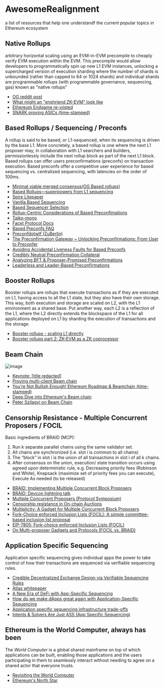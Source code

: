 # AwesomeRealignment
a list of resources that help one understandf the current popular topics in Ethereum ecosystem

## Native Rollups

arbitrary horizontal scaling using an EVM-in-EVM precompile to cheaply verify EVM execution within the EVM. This precompile would allow developers to programmatically spin up new L1 EVM instances, unlocking a supercharged version of execution sharding where the number of shards is unbounded (rather than capped to 64 or 1024 shards) and individual shards are programmable rollups (with programmable governance, sequencing, gas) known as "native rollups"

- [OG reddit post](https://www.reddit.com/r/ethereum/comments/1f81ntr/ama_we_are_ef_research_pt_12_05_september_2024/)
- [What might an "enshriend ZK-EVM" look like](https://notes.ethereum.org/@vbuterin/enshrined_zk_evm)
- [Ethereum Endgame re-viisted](https://research.anoma.net/t/ethereum-endgame-revisited/810#p-3268-state-transition-function-3)
- [SNARK proving ASICs (time-stamped)](https://youtu.be/URCH2d1cdyg?feature=shared&t=371)

## Based Rollups / Sequencing / Preconfs

A rollup is said to be based, or L1-sequenced, when its sequencing is driven by the base L1. More concretely, a based rollup is one where the next L1 proposer may, in collaboration with L1 searchers and builders, permissionlessly include the next rollup block as part of the next L1 block. Based rollups can offer users preconfirmations (preconfs) on transaction execution. Based preconfs offer a competitive user experience for based sequencing vs. centralized sequencing, with latencies on the order of 100ms.

- [Minimal viable merged consensus(OG Based rollups)](https://ethresear.ch/t/minimal-viable-merged-consensus/5617?u=0xapriori)
- [Based Rollups—superpowers from L1 sequencing](https://ethresear.ch/t/based-rollups-superpowers-from-l1-sequencing/15016)
- [Spire Litepaper](https://static1.squarespace.com/static/63d9d0eeb883fa4084c0e70d/t/66e22cc722499d7d97411495/1726098634802/The+Based+Stack+by+Spire+Labs+-+Litepaper.pdf)
- [Vanilla Based Sequencing](https://ethresear.ch/t/vanilla-based-sequencing/19379)
- [Based Sequencer Selection](https://ethresear.ch/t/based-sequencer-selection/19747)
- [Rollup-Centric Considerations of Based Preconfimations](https://ethresear.ch/t/rollup-centric-considerations-of-based-preconfimations/20160)
- [Taiko-mono](https://github.com/taikoxyz/taiko-mono)
- [Facet Protocol Docs](https://docs.facet.org/)
- [Based Preconfs FAQ](https://hackmd.io/@samlaf/based-preconfs-faq)
- [Preconfdotwtf (ZuBerlin)](https://preconf.wtf/)
- [The Preconfirmation Gateway ~ Unlocking Preconfirmations: From User to Preconfer](https://ethresear.ch/t/the-preconfirmation-gateway-unlocking-preconfirmations-from-user-to-preconfer/18812)
- [Avoiding Accidental Liveness Faults for Based Preconfs](https://ethresear.ch/t/avoiding-accidental-liveness-faults-for-based-preconfs/19888)
- [Credibly Neutral Preconfirmation Collateral](https://ethresear.ch/t/credibly-neutral-preconfirmation-collateral-the-preconfirmation-registry/19634)
- [Analyzing BFT & Proposer-Promised Preconfirmations](https://hackmd.io/@EspressoSystems/bft-and-proposer-promised-preconfirmations)
- [Leaderless and Leader-Based Preconfirmations](https://ethresear.ch/t/leaderless-and-leader-based-preconfirmations/19971)

## Booster Rollups

Booster rollups are rollups that execute transactions as if they are executed on L1, having access to all the L1 state, but they also have their own storage. This way, both execution and storage are scaled on L2, with the L1 environment as a shared base. Put another way, each L2 is a reflection of the L1, where the L2 directly extends the blockspace of the L1 for all applications deployed on L1 by sharding the execution of transactions and the storage.

- [Booster rollups - scaling L1 directly](https://ethresear.ch/t/booster-rollups-scaling-l1-directly/17125)
- [Booster rollups part 2: ZK-EVM as a ZK coprocessor](https://ethresear.ch/t/booster-rollups-part-2-zk-evm-as-a-zk-coprocessor/17279)


## Beam Chain

![image](https://github.com/user-attachments/assets/580d73fb-69e0-4d39-8331-f4e16ece2dbf)

- [Keynote: [title redacted]](https://app.devcon.org/schedule/8GH8TR)
- [Proving multi-client Beam chain](https://ethresear.ch/t/proving-multi-client-beam-chain/21027)
- [You’re Not Bullish Enough! Ethereum Roadmap & Beamchain (time-stamped)](https://www.youtube.com/watch?v=8mJDt8TGebc)
- [Deep Dive into Ethereum's Beam chain](https://www.youtube.com/watch?v=88FDeg5JaUk&pp=ygUgYmFua2xlc3MganVzdGluIGRyYWtlIGJlYW0gY2hhaW4%3D)
- [Peter Szilagyi on Beam Chain](https://x.com/peter_szilagyi/status/1856353006729736456?s=46&t=bVZ6b-mdBr3JpXAez04mAg)

## Censorship Resistance - Multiple Concurrent Proposers / FOCIL

Basic ingredients of BRAID (MCP):
1. Run k separate parallel chains using the same validator set.
2. All chains are synchronized (i.e. slot i is common to all chains)
3. The “block” in slot i is the union of all transactions in slot i of all k chains.
4. After consensus on the union, execution/ state transition occurs using agreed upon deterministic rule, e.g. Decreasing priority fees (Robinson and White), Knapsack (maximize set of priority fees you can execute), Execute As needed (to be released)

- [BRAID: Implementing Multiple Concurrent Block Proposers](https://www.youtube.com/watch?v=mJLERWmQ2uw)
- [BRAID: Devcon lightning talk](https://www.youtube.com/watch?v=afmlcyB3h0I)
- [Multiple Concurrent Proposers (Protocol Symposium)](https://www.youtube.com/watch?v=NNWfYRUMtf4)
- [Censorship resistance in On-chain Auctions](https://www.mechanism.org/spec/01)
- [Multiplicity: A Gadget for Multiple Concurrent Block Proposers](https://ethresear.ch/t/multiplicity-a-gadget-for-multiple-concurrent-block-proposers/14962)
- [Fork-Choice enforced Inclusion Lists (FOCIL): A simple committee-based inclusion list proposal](https://ethresear.ch/t/fork-choice-enforced-inclusion-lists-focil-a-simple-committee-based-inclusion-list-proposal/19870)
- [EIP-7805: Fork-choice enforced Inclusion Lists (FOCIL)](https://eips.ethereum.org/EIPS/eip-7805)
- [On Multi-proposer Gadgets and Protocols (FOCIL vs. BRAID)](https://hackmd.io/xz1UyksETR-pCsazePMAjw)

## Application Specific Sequencing 

Application specific sequencing gives individual apps the power to take control of how their transactions are sequenced via verifiable sequencing rules. 

- [Credible Decentralized Exchange Design via Verifiable Sequencing Rules](https://arxiv.org/pdf/2209.15569)
- [Atlas whitepaper](https://www.fastlane.xyz/Atlas_Whitepaper.pdf)
- [A New Era of DeFi with App-Specific Sequencing](https://sorellalabs.xyz/writing/a-new-era-of-defi-with-ass)
- [How do we make dApps great again with Application-Specific Sequencing](https://www.semanticlayer.io/blog/10)
- [Application specific sequencing infrastructure trade-offs](https://arxiv.org/pdf/2209.15569)
- [Intents & Solvers Are Just ASS (App Specific Sequencing)](https://www.youtube.com/watch?v=LHpybw9xHCA)

## Ethereum is the World Computer, always has been

The _World Computer_ is a global shared mainframe on top of which applications can be built, enabling those applications and the users participating
in them to seamlessly interact without needing to agree on a shared actor that everyone trusts.

- [Revisiting the World Computer](https://user.fm/files/v2-261b7914c204931fbf213d7d35307264/worldcomputer.pdf)
- [Ethereum's North Star](https://dba.xyz/ethereums-north-star/)

